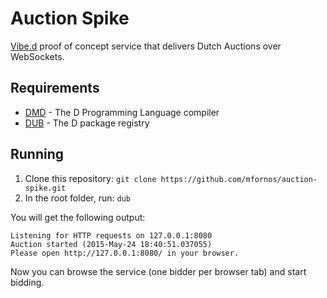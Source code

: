 # Auction Spike

[Vibe.d](http://vibed.org/) proof of concept service that delivers Dutch Auctions over WebSockets.

## Requirements

* [DMD](http://dlang.org/download.html) - The D Programming Language compiler
* [DUB](http://code.dlang.org/download) - The D package registry

## Running

1. Clone this repository: ```git clone https://github.com/mfornos/auction-spike.git```
2. In the root folder, run: ```dub```

You will get the following output:

```
Listening for HTTP requests on 127.0.0.1:8080
Auction started (2015-May-24 18:40:51.037055)
Please open http://127.0.0.1:8080/ in your browser.
```

Now you can browse the service (one bidder per browser tab) and start bidding.
